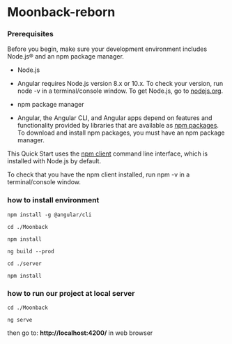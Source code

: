 # Moonback-reborn

### Prerequisites
Before you begin, make sure your development environment includes Node.js® and an npm package manager.

- Node.js

 - Angular requires Node.js version 8.x or 10.x.
   To check your version, run node -v in a terminal/console window.
   To get Node.js, go to [nodejs.org](https://nodejs.org/en/).

- npm package manager

 - Angular, the Angular CLI, and Angular apps depend on features and functionality provided by libraries that are available as [npm packages](https://docs.npmjs.com/about-npm/index.html). To download and install npm packages, you must have an npm package manager.

This Quick Start uses the [npm client](https://docs.npmjs.com/cli/install) command line interface, which is installed with Node.js by default.

To check that you have the npm client installed, run npm -v in a terminal/console window.
 
 ### how to install environment
 
 `
npm install -g @angular/cli
`

`
cd ./Moonback
`

`
npm install
`

`
ng build --prod
`

`
cd ./server  
`

`
npm install
`


### how to run our project at local server
`
cd ./Moonback
`

`
ng serve
`

then go to:  **http://localhost:4200/**  in web browser


